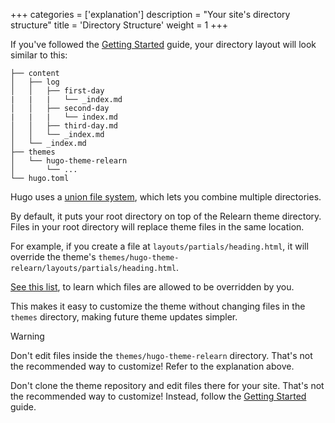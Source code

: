 +++
categories = ['explanation']
description = "Your site's directory structure"
title = 'Directory Structure'
weight = 1
+++

If you've followed the [Getting Started](introduction/quickstart) guide, your directory layout will look similar to this:

````plaintext
├── content
│   ├── log
│   │   ├── first-day
|   |   |   └── _index.md
│   │   ├── second-day
|   |   |   └── index.md
│   │   ├── third-day.md
│   │   └── _index.md
│   └── _index.md
├── themes
│   └── hugo-theme-relearn
│       └── ...
└── hugo.toml
````

Hugo uses a [union file system](https://gohugo.io/getting-started/directory-structure/#union-file-system), which lets you combine multiple directories.

By default, it puts your root directory on top of the Relearn theme directory. Files in your root directory will replace theme files in the same location.

For example, if you create a file at `layouts/partials/heading.html`, it will override the theme's `themes/hugo-theme-relearn/layouts/partials/heading.html`.

[See this list](configuration/customization/partials), to learn which files are allowed to be overridden by you.

This makes it easy to customize the theme without changing files in the `themes` directory, making future theme updates simpler.

> [!WARNING]
> Don't edit files inside the `themes/hugo-theme-relearn` directory. That's not the recommended way to customize! Refer to the explanation above.
>
> Don't clone the theme repository and edit files there for your site.  That's not the recommended way to customize! Instead, follow the [Getting Started](introduction/quickstart) guide.
